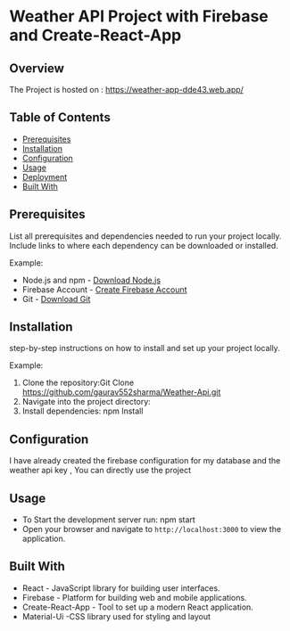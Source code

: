 # Weather API Project with Firebase and Create-React-App

## Overview
The Project is hosted on : https://weather-app-dde43.web.app/

## Table of Contents
- [Prerequisites](#prerequisites)
- [Installation](#installation)
- [Configuration](#configuration)
- [Usage](#usage)
- [Deployment](#deployment)
- [Built With](#built-with)


## Prerequisites
List all prerequisites and dependencies needed to run your project locally. Include links to where each dependency can be downloaded or installed.

Example:
- Node.js and npm - [Download Node.js](https://nodejs.org/)
- Firebase Account - [Create Firebase Account](https://firebase.google.com/)
- Git - [Download Git](https://git-scm.com/)

## Installation
step-by-step instructions on how to install and set up your project locally.

Example:
1. Clone the repository:Git Clone https://github.com/gaurav552sharma/Weather-Api.git
2. Navigate into the project directory:
3. Install dependencies: npm Install 


## Configuration
I have already created the firebase configuration for my database and the weather api key , You can directly use the project


## Usage

- To Start the development server run: npm start
- Open your browser and navigate to `http://localhost:3000` to view the application.


## Built With
- React - JavaScript library for building user interfaces.
- Firebase - Platform for building web and mobile applications.
- Create-React-App - Tool to set up a modern React application.
- Material-Ui -CSS library used for styling and layout
